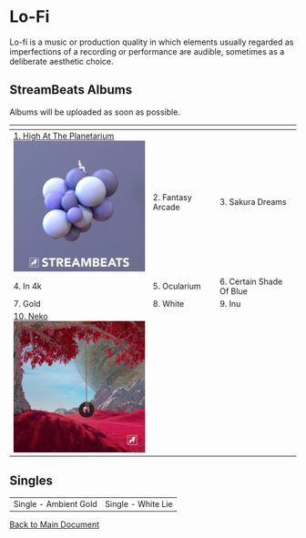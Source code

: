 # Lo-Fi

Lo-fi is a music or production quality in which elements usually regarded as imperfections of a recording or performance are audible, sometimes as a deliberate aesthetic choice.

## StreamBeats Albums

Albums will be uploaded as soon as possible.

| []()                                                                                                                                                                                         |                   |                          |
| -------------------------------------------------------------------------------------------------------------------------------------------------------------------------------------------- | ----------------- | ------------------------ |
| <a href="/Lo-Fi/01 High at the planetarium/">1. High At The Planetarium</a><br><a href="/Lo-Fi/01 High at the planetarium/"><img src="/Lo-Fi/01 High at the planetarium/artwork.jpg" width="300" alt="01 High at the planetarium"></a> | 2. Fantasy Arcade | 3. Sakura Dreams         |
| 4. In 4k                                                                                                                                                                                     | 5. Ocularium      | 6. Certain Shade Of Blue |
| 7. Gold                                                                                                                                                                                      | 8. White          | 9. Inu                   |
| <a href="/Lo-Fi/10 Neko/">10. Neko</a><br><a href="/Lo-Fi/10 Neko/"><img src="/Lo-Fi/10 Neko/artwork.jpg" width="300" alt="10. Neko"></a>                                                                          |                   |                          |

## Singles

|                       |                    |
| --------------------- | ------------------ |
| Single - Ambient Gold | Single - White Lie |

[Back to Main Document](https://github.com/tbogard/streambeats)
